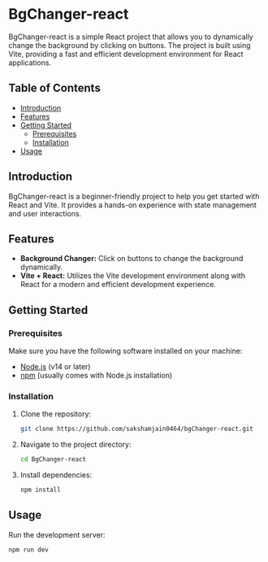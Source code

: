 # BgChanger-react

BgChanger-react is a simple React project that allows you to dynamically change the background by clicking on buttons. The project is built using Vite, providing a fast and efficient development environment for React applications.

## Table of Contents
- [Introduction](#introduction)
- [Features](#features)
- [Getting Started](#getting-started)
  - [Prerequisites](#prerequisites)
  - [Installation](#installation)
- [Usage](#usage)

## Introduction

BgChanger-react is a beginner-friendly project to help you get started with React and Vite. It provides a hands-on experience with state management and user interactions.

## Features

- **Background Changer:** Click on buttons to change the background dynamically.
- **Vite + React:** Utilizes the Vite development environment along with React for a modern and efficient development experience.

## Getting Started

### Prerequisites

Make sure you have the following software installed on your machine:

- [Node.js](https://nodejs.org/) (v14 or later)
- [npm](https://www.npmjs.com/) (usually comes with Node.js installation)

### Installation

1. Clone the repository:

    ```bash
    git clone https://github.com/sakshamjain0464/bgChanger-react.git
    ```

2. Navigate to the project directory:

    ```bash
    cd BgChanger-react
    ```

3. Install dependencies:

    ```bash
    npm install
    ```

## Usage

Run the development server:

```bash
npm run dev
```